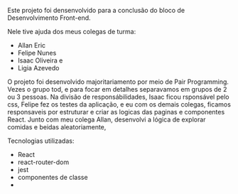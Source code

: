 Este projeto foi densenvolvido para a conclusão do bloco de Desenvolvimento Front-end.

Nele tive ajuda dos meus colegas de turma:
- Allan Eric
- Felipe Nunes
- Isaac Oliveira e
- Ligia Azevedo

O projeto foi desenvolvido majoritariamento por meio de Pair Programming. Vezes o grupo tod, e para focar em detalhes separavamos em grupos de 2 ou 3 pessoas. Na divisão de responsábilidades, Isaac ficou rsponsável pelo css, Felipe fez os testes da aplicação, e eu com os demais colegas, ficamos responsaveis por estruturar e criar as logicas das paginas e componentes React.
Junto com meu colega Allan, desenvolvi a lógica de explorar comidas e beidas aleatoriamente,

Tecnologias utilizadas:
- React
- react-router-dom
- jest 
- componentes de classe 
- 

